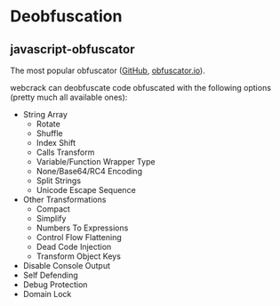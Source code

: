 # Deobfuscation

## javascript-obfuscator

The most popular obfuscator ([GitHub](https://github.com/javascript-obfuscator/javascript-obfuscator), [obfuscator.io](https://obfuscator.io)).

webcrack can deobfuscate code obfuscated with the following options (pretty much all available ones):

- String Array
  - Rotate
  - Shuffle
  - Index Shift
  - Calls Transform
  - Variable/Function Wrapper Type
  - None/Base64/RC4 Encoding
  - Split Strings
  - Unicode Escape Sequence
- Other Transformations
  - Compact
  - Simplify
  - Numbers To Expressions
  - Control Flow Flattening
  - Dead Code Injection
  - Transform Object Keys
- Disable Console Output
- Self Defending
- Debug Protection
- Domain Lock
